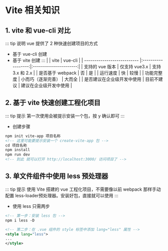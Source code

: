 # Vite 相关知识
## 1. vite 和 vue-cli 对比
::: tip 说明
vue 提供了 2 种快速创建项目的方式
- 基于 vue-cli 创建
- 基于 vite 创建
:::
|                             | vite                 | vue-cli             |
| --------------------------- |:------------------:|:----------------------:|
| 支持的 vue 版本              | 仅支持 vue3.x      | 支持 3.x 和 2.x       |
| 是否基于 webpack             | 否                 | 是                   |
| 运行速度                     | 快                 | 较慢                 |
| 功能完整度                   | 小而巧（逐渐完善）  | 大而全                |
| 是否建议在企业级开发中使用    | 目前不建议         | 建议在企业级开发中使用 |

## 2. 基于 vite 快速创建工程化项目
::: tip 提示
第一次使用会被提示安装一个包，按 y 确认即可
:::
- 创建步骤
```xml
npm init vite-app 项目名称
<!-- 这里可能要提示安装一个 create-vite-app 包 -->
cd 项目名称
npm install
npm run dev
<!-- 到此 就可以打开 http://localhost:3000/ 访问项目了 -->
```

## 3. 单文件组件中使用 less 预处理器
::: tip 提示
使用 Vite 搭建的 vue 工程化项目，不需要像以前 webpack 那样手动配置 less-loader预处理器。安装好包，直接就可以使用
:::
- 使用 less 只需两步
```xml
<!-- 第一步：安装 less 包 -->
npm i less -D

<!-- 第二步：在 .vue 组件的 style 标签中添加 lang="less" 属性 -->
<style lang="less">
...
</style>
```